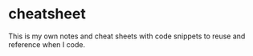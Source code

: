 # cheatsheet
This is my own notes and cheat sheets with code snippets to reuse and reference when I code.
